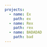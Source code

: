```yaml
---
projects:
  - name: Ex
    path: ex
  - name: Rex
    path: rex
  - name: BADADAD
    path: bad
---
```


